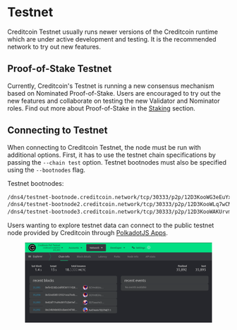 # Testnet

Creditcoin Testnet usually runs newer versions of the Creditcoin runtime which are under active development and testing. It is the recommended network to try out new features.

## Proof-of-Stake Testnet

Currently, Creditcoin's Testnet is running a new consensus mechanism based on Nominated Proof-of-Stake. Users are encouraged to try out the new features and collaborate on testing the new Validator and Nominator roles. Find out more about Proof-of-Stake in the [Staking](../staking/) section.

## Connecting to Testnet

When connecting to Creditcoin Testnet, the node must be run with additional options. First, it has to use the testnet chain specifications by passing the `--chain test` option. Testnet bootnodes must also be specified using the `--bootnodes` flag.

Testnet bootnodes:

```bash
/dns4/testnet-bootnode.creditcoin.network/tcp/30333/p2p/12D3KooWG3eEuYxo37LvU1g6SSESu4i9TQ8FrZmJcjvdys7eA3cH
/dns4/testnet-bootnode2.creditcoin.network/tcp/30333/p2p/12D3KooWLq7wCMQS3qVMCNJ2Zm6rYuYh74cM99i9Tm8PMdqJPDzb
/dns4/testnet-bootnode3.creditcoin.network/tcp/30333/p2p/12D3KooWAKUrvmchoLomoouoN1sKfF9kq8dYtCVFvtPuvqp7wFBS
```

Users wanting to explore testnet data can connect to the public testnet node provided by Creditcoin through [PolkadotJS Apps](https://polkadot.js.org/apps/?rpc=wss%3A%2F%2Frpc.testnet.creditcoin.network%2Fws#/explorer).

<figure><img src="../.gitbook/assets/image (1).png" alt=""><figcaption></figcaption></figure>
